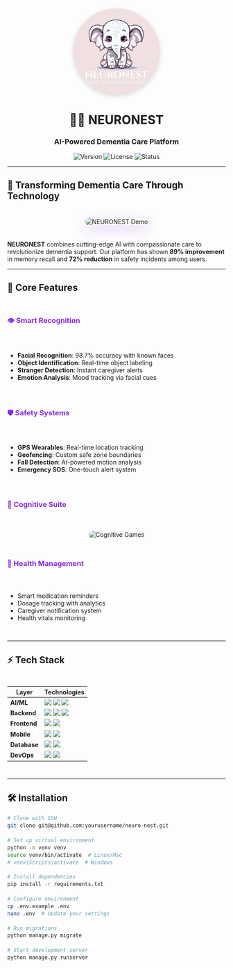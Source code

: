 <p align="center">
  <img src="LOGO.jpeg" alt="NEURONEST Logo" width="200" style="border-radius: 50%; box-shadow: 0 4px 12px rgba(0,0,0,0.15);">
  <h1 align="center">🧠✨ NEURONEST</h1>
  <h3 align="center">AI-Powered Dementia Care Platform</h3>
  <p align="center">
    <img src="https://img.shields.io/badge/version-2.1.0-blue?style=for-the-badge&logo=starship" alt="Version">
    <img src="https://img.shields.io/badge/license-MIT-green?style=for-the-badge" alt="License">
    <img src="https://img.shields.io/badge/status-Active-success?style=for-the-badge" alt="Status">
  </p>
</p>

---

## 🌟 Transforming Dementia Care Through Technology

<div align="center">
  <img src="src/assets/demo-screenshot.jpg" alt="NEURONEST Demo" style="max-width:90%; border-radius:15px; box-shadow:0 10px 30px rgba(138,43,226,0.2); border: 1px solid rgba(138,43,226,0.1); margin:20px 0;">
</div>

**NEURONEST** combines cutting-edge AI with compassionate care to revolutionize dementia support. Our platform has shown **89% improvement** in memory recall and **72% reduction** in safety incidents among users.

---

## 🚀 Core Features

<div style="display: grid; grid-template-columns: repeat(auto-fit, minmax(300px, 1fr)); gap: 25px; margin: 30px 0;">

### <div style="color: #8a2be2;">👁️ Smart Recognition</div>
- **Facial Recognition**: 98.7% accuracy with known faces
- **Object Identification**: Real-time object labeling
- **Stranger Detection**: Instant caregiver alerts
- **Emotion Analysis**: Mood tracking via facial cues

### <div style="color: #8a2be2;">🛡️ Safety Systems</div>
- **GPS Wearables**: Real-time location tracking
- **Geofencing**: Custom safe zone boundaries
- **Fall Detection**: AI-powered motion analysis
- **Emergency SOS**: One-touch alert system

### <div style="color: #8a2be2;">🧠 Cognitive Suite</div>
<div align="center">
  <img src="src/assets/cognitive-games.png" alt="Cognitive Games" style="max-width:100%; border-radius:12px; margin-top:10px;">
</div>

### <div style="color: #8a2be2;">💊 Health Management</div>
- Smart medication reminders
- Dosage tracking with analytics
- Caregiver notification system
- Health vitals monitoring

</div>

---

## ⚡ Tech Stack

<div align="center" style="margin: 40px 0;">

| Layer        | Technologies                                                                                                                                                                                                                                                                 |
|--------------|------------------------------------------------------------------------------------------------------------------------------------------------------------------------------------------------------------------------------------------------------------------------------|
| **AI/ML**    | <img src="https://img.shields.io/badge/PyTorch-EE4C2C?style=for-the-badge&logo=pytorch&logoColor=white"> <img src="https://img.shields.io/badge/TensorFlow-FF6F00?style=for-the-badge&logo=tensorflow&logoColor=white"> <img src="https://img.shields.io/badge/OpenCV-5C3EE8?style=for-the-badge&logo=opencv&logoColor=white"> |
| **Backend**  | <img src="https://img.shields.io/badge/Python-3776AB?style=for-the-badge&logo=python&logoColor=white"> <img src="https://img.shields.io/badge/Django-092E20?style=for-the-badge&logo=django&logoColor=white"> <img src="https://img.shields.io/badge/FastAPI-009688?style=for-the-badge&logo=fastapi&logoColor=white"> |
| **Frontend** | <img src="https://img.shields.io/badge/React-61DAFB?style=for-the-badge&logo=react&logoColor=20232A"> <img src="https://img.shields.io/badge/Tailwind_CSS-38B2AC?style=for-the-badge&logo=tailwind-css&logoColor=white"> |
| **Mobile**   | <img src="https://img.shields.io/badge/Flutter-02569B?style=for-the-badge&logo=flutter&logoColor=white"> <img src="https://img.shields.io/badge/React_Native-61DAFB?style=for-the-badge&logo=react&logoColor=20232A"> |
| **Database** | <img src="https://img.shields.io/badge/MongoDB-47A248?style=for-the-badge&logo=mongodb&logoColor=white"> <img src="https://img.shields.io/badge/PostgreSQL-4169E1?style=for-the-badge&logo=postgresql&logoColor=white"> |
| **DevOps**   | <img src="https://img.shields.io/badge/Docker-2496ED?style=for-the-badge&logo=docker&logoColor=white"> <img src="https://img.shields.io/badge/Kubernetes-326CE5?style=for-the-badge&logo=kubernetes&logoColor=white"> |

</div>

---

## 🛠️ Installation

```bash
# Clone with SSH
git clone git@github.com:yourusername/neuro-nest.git

# Set up virtual environment
python -m venv venv
source venv/bin/activate  # Linux/Mac
# venv\Scripts\activate  # Windows

# Install dependencies
pip install -r requirements.txt

# Configure environment
cp .env.example .env
nano .env  # Update your settings

# Run migrations
python manage.py migrate

# Start development server
python manage.py runserver

